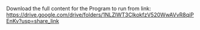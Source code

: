 Download the full content for the Program to run from  link: https://drive.google.com/drive/folders/1NLZlWT3ClkokfzV520WwAVvR8qiPEnKv?usp=share_link
